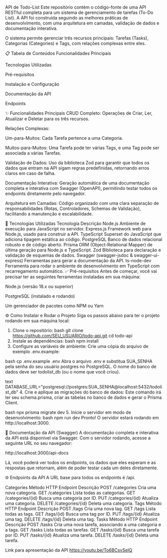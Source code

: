 API de Todo-List
Este repositório contém o código-fonte de uma API RESTful completa para um sistema de gerenciamento de tarefas (To-Do List). A API foi construída seguindo as melhores práticas de desenvolvimento, com uma arquitetura em camadas, validação de dados e documentação interativa.

O sistema permite gerenciar três recursos principais: Tarefas (Tasks), Categorias (Categories) e Tags, com relações complexas entre eles.

📋 Tabela de Conteúdos
Funcionalidades Principais

Tecnologias Utilizadas

Pré-requisitos

Instalação e Configuração

Documentação da API

Endpoints

✨ Funcionalidades Principais
CRUD Completo: Operações de Criar, Ler, Atualizar e Deletar para os três recursos.

Relações Complexas:

Um-para-Muitos: Cada Tarefa pertence a uma Categoria.

Muitos-para-Muitos: Uma Tarefa pode ter várias Tags, e uma Tag pode ser associada a várias Tarefas.

Validação de Dados: Uso da biblioteca Zod para garantir que todos os dados que entram na API sigam regras predefinidas, retornando erros claros em caso de falha.

Documentação Interativa: Geração automática de uma documentação completa e interativa com Swagger (OpenAPI), permitindo testar todos os endpoints diretamente pelo navegador.

Arquitetura em Camadas: Código organizado com uma clara separação de responsabilidades (Rotas, Controladores, Schemas de Validação), facilitando a manutenção e escalabilidade.

🚀 Tecnologias Utilizadas
Tecnologia	Descrição
Node.js	Ambiente de execução para JavaScript no servidor.
Express.js	Framework web para Node.js, usado para construir a API.
TypeScript	Superset do JavaScript que adiciona tipagem estática ao código.
PostgreSQL	Banco de dados relacional robusto e de código aberto.
Prisma	ORM (Object-Relational Mapper) de última geração para Node.js e TypeScript.
Zod	Biblioteca para declaração e validação de esquemas de dados.
Swagger (swagger-jsdoc & swagger-ui-express)	Ferramentas para gerar a documentação da API.
ts-node-dev	Ferramenta para rodar o ambiente de desenvolvimento em TypeScript com recarregamento automático.
✅ Pré-requisitos
Antes de começar, você vai precisar ter as seguintes ferramentas instaladas em sua máquina:

Node.js (versão 18.x ou superior)

PostgreSQL (instalado e rodando)

Um gerenciador de pacotes como NPM ou Yarn

⚙️ Como Instalar e Rodar o Projeto
Siga os passos abaixo para ter o projeto rodando em sua máquina local:

1. Clone o repositório:
bash
git clone https://github.com/SEU_USUARIO/todo-api.git
cd todo-api
2. Instale as dependências:
bash
npm install
3. Configure as variáveis de ambiente:
Crie uma cópia do arquivo de exemplo .env.example:

bash
cp .env.example .env
Abra o arquivo .env e substitua SUA_SENHA pela senha do seu usuário postgres no PostgreSQL. O nome do banco de dados deve ser todolist_db (ou o nome que você criou).

text
DATABASE_URL="postgresql://postgres:SUA_SENHA@localhost:5432/todolist_db"
4. Crie e aplique as migrações do banco de dados:
Este comando irá ler seu schema.prisma, criar as tabelas no banco de dados e gerar o Prisma Client.

bash
npx prisma migrate dev
5. Inicie o servidor em modo de desenvolvimento:
bash
npm run dev
Pronto! O servidor estará rodando em http://localhost:3000.

📖 Documentação da API (Swagger)
A documentação completa e interativa da API está disponível via Swagger. Com o servidor rodando, acesse a seguinte URL no seu navegador:

http://localhost:3000/api-docs

Lá, você poderá ver todos os endpoints, os dados que eles esperam e as respostas que retornam, além de poder testar cada um deles diretamente.

🌐 Endpoints da API
A URL base para todos os endpoints é /api.

Categories
Método HTTP	Endpoint	Descrição
POST	/categories	Cria uma nova categoria.
GET	/categories	Lista todas as categorias.
GET	/categories/{id}	Busca uma categoria por ID.
PUT	/categories/{id}	Atualiza uma categoria.
DELETE	/categories/{id}	Deleta uma categoria.
Tags
Método HTTP	Endpoint	Descrição
POST	/tags	Cria uma nova tag.
GET	/tags	Lista todas as tags.
GET	/tags/{id}	Busca uma tag por ID.
PUT	/tags/{id}	Atualiza uma tag.
DELETE	/tags/{id}	Deleta uma tag.
Tasks
Método HTTP	Endpoint	Descrição
POST	/tasks	Cria uma nova tarefa, associando a uma categoria e a tags.
GET	/tasks	Lista todas as tarefas.
GET	/tasks/{id}	Busca uma tarefa por ID.
PUT	/tasks/{id}	Atualiza uma tarefa.
DELETE	/tasks/{id}	Deleta uma tarefa.

Link para apresentação da API
https://youtu.be/To6BCsvSeIQ
